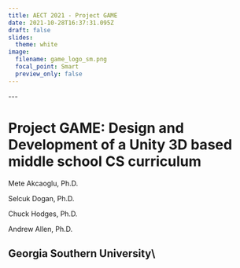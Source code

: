 ```yaml
---
title: AECT 2021 - Project GAME
date: 2021-10-28T16:37:31.095Z
draft: false
slides:
  theme: white
image:
  filename: game_logo_sm.png
  focal_point: Smart
  preview_only: false
---
```

\---

# Project GAME: Design and Development of a Unity 3D based middle school CS curriculum

Mete Akcaoglu, Ph.D.

Selcuk Dogan, Ph.D.

Chuck Hodges, Ph.D.

Andrew Allen, Ph.D.

Georgia Southern University\
---